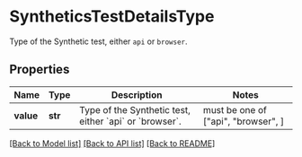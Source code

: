 # SyntheticsTestDetailsType

Type of the Synthetic test, either `api` or `browser`.
## Properties
Name | Type | Description | Notes
------------ | ------------- | ------------- | -------------
**value** | **str** | Type of the Synthetic test, either &#x60;api&#x60; or &#x60;browser&#x60;. |  must be one of ["api", "browser", ]

[[Back to Model list]](README.md#documentation-for-models) [[Back to API list]](README.md#documentation-for-api-endpoints) [[Back to README]](README.md)


